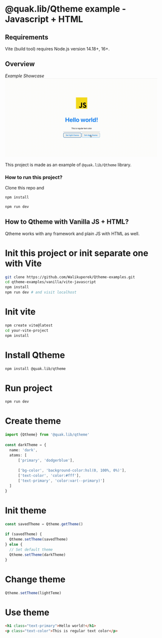 # @quak.lib/Qtheme example - Javascript + HTML

## Requirements
Vite (build tool) requires Node.js version 14.18+, 16+.

## Overview

*Example Showcase*
![ShowcaseGIF](readme_assets/veed_example_qtheme_js.gif)

This project is made as an example of `@quak.lib/Qtheme` library.

### How to run this project?
Clone this repo and

```bash
npm install
```

```bash
npm run dev
```

## How to Qtheme with Vanilla JS + HTML?
Qtheme works with any framework and plain JS with HTML as well.

# Init this project or init separate one with Vite
```bash
git clone https://github.com/Walikuperek/Qtheme-examples.git
cd qtheme-examples/vanilla/vite-javascript
npm install
npm run dev # and visit localhost
```

# Init vite
```bash
npm create vite@latest
cd your-vite-project
npm install
```

# Install Qtheme
```bash
npm install @quak.lib/qtheme
```

# Run project
```bash
npm run dev
```

# Create theme
```typescript
import {Qtheme} from '@quak.lib/qtheme'

const darkTheme = {
  name: 'dark',
  atoms: [
      ['primary', 'dodgerblue'],
      
      ['bg-color', 'background-color:hsl(0, 100%, 0%)'],
      ['text-color', 'color:#fff'],
      ['text-primary', 'color:var(--primary)']
  ] 
}
```

# Init theme
```typescript
const savedTheme = Qtheme.getTheme()

if (savedTheme) {
  Qtheme.setTheme(savedTheme)
} else {
  // Set default theme
  Qtheme.setTheme(darkTheme)
}
```

# Change theme
```typescript
Qtheme.setTheme(lightTeme)
```

# Use theme
```html
<h1 class="text-primary">Hello world!</h1>
<p class="text-color">This is regular text color</p>
```
